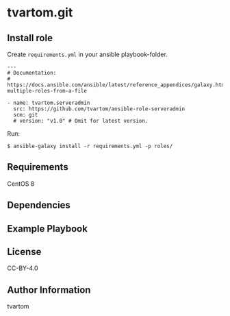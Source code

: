 tvartom.git
===========



Install role
------------

Create `requirements.yml` in your ansible playbook-folder.

    ---
    # Documentation:
    # https://docs.ansible.com/ansible/latest/reference_appendices/galaxy.html#installing-multiple-roles-from-a-file
    
    - name: tvartom.serveradmin
      src: https://github.com/tvartom/ansible-role-serveradmin
      scm: git
      # version: "v1.0" # Omit for latest version.

Run:

    $ ansible-galaxy install -r requirements.yml -p roles/


Requirements
------------

CentOS 8

Dependencies
------------



Example Playbook
----------------

License
-------

CC-BY-4.0

Author Information
------------------

tvartom
